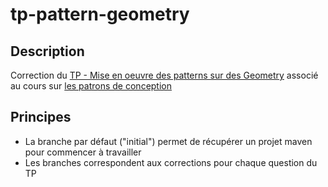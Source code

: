 # tp-pattern-geometry

## Description

Correction du [TP - Mise en oeuvre des patterns sur des Geometry](http://mborne.github.io/cours-patron-conception/annexe/tp-geometry/index.html) associé au cours 
sur [les patrons de conception](https://github.com/mborne/cours-patron-conception#les-patrons-de-conception)

## Principes

* La branche par défaut ("initial") permet de récupérer un projet maven pour commencer à travailler
* Les branches correspondent aux corrections pour chaque question du TP


